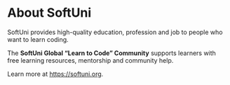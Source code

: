 # About SoftUni

SoftUni provides high-quality education, profession and job to people who want to learn coding.

The **SoftUni Global “Learn to Code” Community** supports learners with free learning resources, mentorship and community help.

Learn more at https://softuni.org.
